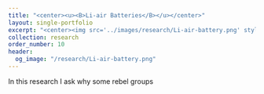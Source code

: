 ```yaml
---
title: "<center><u><B>Li-air Batteries</B></u></center>"
layout: single-portfolio
excerpt: "<center><img src='../images/research/Li-air-battery.png' style='width:200px;' alt='Keywords:'</center>>"
collection: research
order_number: 10
header: 
  og_image: "/research/Li-air-battery.png"
---
```


In this research I ask why some rebel groups 

